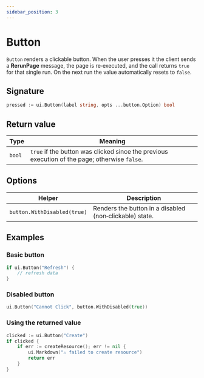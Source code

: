 ```yaml
---
sidebar_position: 3
---
```


# Button

`Button` renders a clickable button. When the user presses it the client sends a **RerunPage** message, the page is re‑executed, and the call returns `true` for that single run. On the next run the value automatically resets to `false`.

## Signature

```go
pressed := ui.Button(label string, opts ...button.Option) bool
```

## Return value

| Type | Meaning |
|------|---------|
| `bool` | `true` if the button was clicked since the previous execution of the page; otherwise `false`. |

## Options

| Helper | Description |
|--------|-------------|
| `button.WithDisabled(true)` | Renders the button in a disabled (non‑clickable) state. |

## Examples

### Basic button

```go
if ui.Button("Refresh") {
    // refresh data
}
```

### Disabled button

```go
ui.Button("Cannot Click", button.WithDisabled(true))
```

### Using the returned value

```go
clicked := ui.Button("Create")
if clicked {
    if err := createResource(); err != nil {
        ui.Markdown("⚠️ failed to create resource")
        return err
    }
}
```